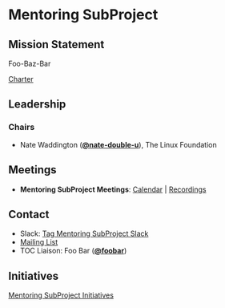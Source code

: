 # Mentoring SubProject

## Mission Statement
Foo-Baz-Bar

[Charter](./charter.md)

## Leadership
### Chairs
- Nate Waddington (**[@nate-double-u](https://github.com/nate-double-u)**), The Linux Foundation

## Meetings
- **Mentoring SubProject Meetings**: [Calendar](https://zoom-lfx.platform.linuxfoundation.org/meetings/toc-mentoring-subproject?view=list) | [Recordings](https://www.youtube.com/@CNCFTOCMentoringSubProject)

## Contact
- Slack: [Tag Mentoring SubProject Slack](https://cloud-native.slack.com/archives/https://cloud-native.slack.com/archives/CGPK98JNQ)
- [Mailing List](https://lists.cncf.io/g/tag-cs-mentoring-wg)
- TOC Liaison: Foo Bar (**[@foobar](https://github.com/foobar)**)
## Initiatives
[Mentoring SubProject Initiatives](https://github.com/cncf/toc/issues?q=label%3Atoc%2Fmentoring-subproject-initiative)